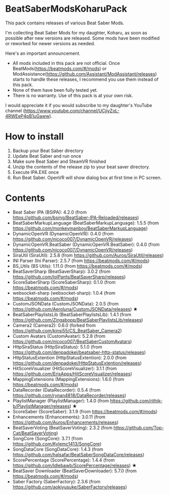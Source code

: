 # BeatSaberModsKoharuPack
This pack contains releases of various Beat Saber Mods.

I'm collecting Beat Saber Mods for my daughter, Koharu, as soon as possible after new versions are released.
Some mods have been modified or reworked for newer versions as needed.

Here's an important announcement.
* All mods included in this pack are not official. Once BeatMods(https://beatmods.com/#/mods) or ModAssistance(https://github.com/Assistant/ModAssistant/releases) starts to handle these releases, I recommend you use them instead of this pack.
* None of them have been fully tested yet.
* There is no warranty. Use of this pack is at your own risk.

I would appreciate it if you would subscribe to my daughter's YouTube channel (https://www.youtube.com/channel/UCjiyZoL-4RWEeP4pB1uGaww).

# How to install

1. Backup your Beat Saber directory
2. Update Beat Saber and run once
3. Make sure Beat Saber and SteamVR finished
4. Unzip the contents of the release zip to your beat saver directory.
5. Execute IPA.EXE once
6. Run Beat Saber. OpenVR will show dialog box at first time in PC screen.

# Contents

* Beat Saber IPA (BSIPA): 4.2.0 (from https://github.com/bsmg/BeatSaber-IPA-Reloaded/releases)
* BeatSaberMarkupLanguage (BeatSaberMarkupLanguage): 1.5.5 (from https://github.com/monkeymanboy/BeatSaberMarkupLanguage)
* DynamicOpenVR (DynamicOpenVR): 0.4.0 (from https://github.com/nicoco007/DynamicOpenVR/releases)
* DynamicOpenVR.BeatSaber (DynamicOpenVR.BeatSaber): 0.4.0 (from https://github.com/nicoco007/DynamicOpenVR/releases)
* SiraUtil (SiraUtil): 2.5.8 (from https://github.com/Auros/SiraUtil/releases)
* INI Parser (Ini Parser): 2.5.7 (from https://beatmods.com/#/mods)
* BS_Utils (BS Utils): 1.11.0 (from https://beatmods.com/#/mods)
* BeatSaverSharp (BeatSaverSharp): 3.0.2 (from https://github.com/lolPants/BeatSaverSharp/releases)
* ScoreSaberSharp (ScoreSaberSharp): 0.1.0 (from https://beatmods.com/#/mods)
* websocket-sharp (websocket-sharp): 1.0.4 (from https://beatmods.com/#/mods)
* CustomJSONData (CustomJSONData): 2.0.5 (from https://github.com/Aeroluna/CustomJSONData/releases) ★
* BeatSaberPlaylistsLib (BeatSaberPlaylistsLib): 1.4.1 (from https://github.com/Zingabopp/BeatSaberPlaylistsLib/releases)
* Camera2 (Camera2): 0.6.0 (forked from https://github.com/kinsi55/CS_BeatSaber_Camera2)
* Custom Avatars (CustomAvatar): 5.2.8 (from https://github.com/nicoco007/BeatSaberCustomAvatars)
* HttpSiraStatus (HttpSiraStatus): 5.1.0 (from https://github.com/denpadokei/beatsaber-http-status/releases)
* HttpStatusExtention (HttpStatusExtention): 2.0.0 (from https://github.com/denpadokei/HttpStatusExtention/releases)
* HitScoreVisualizer (HitScoreVisualizer): 3.1.1 (from https://github.com/ErisApps/HitScoreVisualizer/releases)
* MappingExtensions (MappingExtensions): 1.6.0 (from https://beatmods.com/#/mods)
* DataRecorder (DataRecorder): 0.5.4 (from https://github.com/rynan4818/DataRecorder/releases)
* PlaylistManager (PlaylistManager): 1.4.0 (from https://github.com/rithik-b/PlaylistManager/releases) ★
* ScoreSaber (ScoreSaber): 3.1.9 (from https://beatmods.com/#/mods)
* Enhancements (Enhancements): 3.0.11 (from https://github.com/Auros/Enhancements/releases)
* BeatSaverVoting (BeatSaverVoting): 2.3.2 (from https://github.com/Top-Cat/BeatSaverVoting)
* SongCore (SongCore): 3.7.1 (from https://github.com/Kylemc1413/SongCore)
* SongDataCore (SongDataCore): 1.4.3 (from https://github.com/halsafar/BeatSaberSongDataCore/releases)
* ScorePercentage (ScorePercentage): 1.4.4 (from https://github.com/Idlebawb/ScorePercentage/releases) ★
* BeatSaver Downloader (BeatSaverDownloader): 5.7.0 (from https://beatmods.com/#/mods)
* Saber Factory (SaberFactory): 2.3.6 (from https://github.com/aokiyusuke/SaberFactory/releases)
